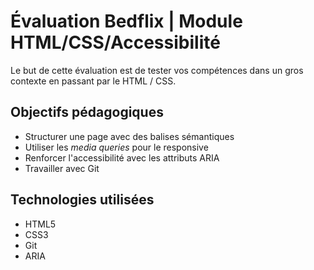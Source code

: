 # Évaluation Bedflix | Module HTML/CSS/Accessibilité

Le but de cette évaluation est de tester vos compétences dans un gros contexte en passant par le HTML / CSS.

## Objectifs pédagogiques
- Structurer une page avec des balises sémantiques
- Utiliser les *media queries* pour le responsive
- Renforcer l'accessibilité avec les attributs ARIA
- Travailler avec Git

## Technologies utilisées
- HTML5
- CSS3
- Git
- ARIA
